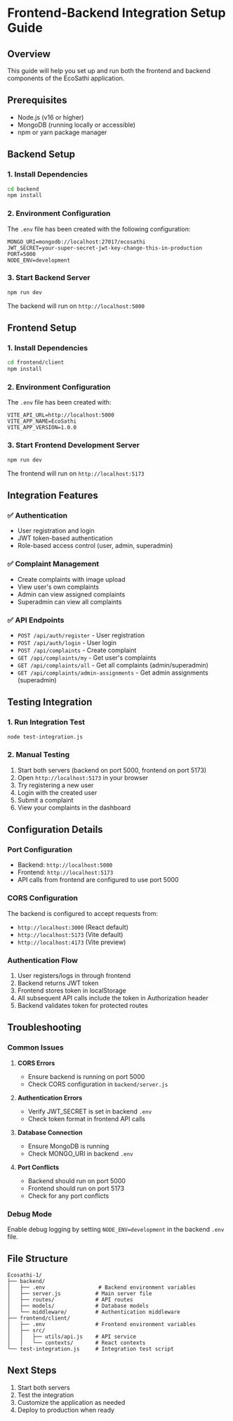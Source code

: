 # Frontend-Backend Integration Setup Guide

## Overview
This guide will help you set up and run both the frontend and backend components of the EcoSathi application.

## Prerequisites
- Node.js (v16 or higher)
- MongoDB (running locally or accessible)
- npm or yarn package manager

## Backend Setup

### 1. Install Dependencies
```bash
cd backend
npm install
```

### 2. Environment Configuration
The `.env` file has been created with the following configuration:
```
MONGO_URI=mongodb://localhost:27017/ecosathi
JWT_SECRET=your-super-secret-jwt-key-change-this-in-production
PORT=5000
NODE_ENV=development
```

### 3. Start Backend Server
```bash
npm run dev
```
The backend will run on `http://localhost:5000`

## Frontend Setup

### 1. Install Dependencies
```bash
cd frontend/client
npm install
```

### 2. Environment Configuration
The `.env` file has been created with:
```
VITE_API_URL=http://localhost:5000
VITE_APP_NAME=EcoSathi
VITE_APP_VERSION=1.0.0
```

### 3. Start Frontend Development Server
```bash
npm run dev
```
The frontend will run on `http://localhost:5173`

## Integration Features

### ✅ Authentication
- User registration and login
- JWT token-based authentication
- Role-based access control (user, admin, superadmin)

### ✅ Complaint Management
- Create complaints with image upload
- View user's own complaints
- Admin can view assigned complaints
- Superadmin can view all complaints

### ✅ API Endpoints
- `POST /api/auth/register` - User registration
- `POST /api/auth/login` - User login
- `POST /api/complaints` - Create complaint
- `GET /api/complaints/my` - Get user's complaints
- `GET /api/complaints/all` - Get all complaints (admin/superadmin)
- `GET /api/complaints/admin-assignments` - Get admin assignments (superadmin)

## Testing Integration

### 1. Run Integration Test
```bash
node test-integration.js
```

### 2. Manual Testing
1. Start both servers (backend on port 5000, frontend on port 5173)
2. Open `http://localhost:5173` in your browser
3. Try registering a new user
4. Login with the created user
5. Submit a complaint
6. View your complaints in the dashboard

## Configuration Details

### Port Configuration
- Backend: `http://localhost:5000`
- Frontend: `http://localhost:5173`
- API calls from frontend are configured to use port 5000

### CORS Configuration
The backend is configured to accept requests from:
- `http://localhost:3000` (React default)
- `http://localhost:5173` (Vite default)
- `http://localhost:4173` (Vite preview)

### Authentication Flow
1. User registers/logs in through frontend
2. Backend returns JWT token
3. Frontend stores token in localStorage
4. All subsequent API calls include the token in Authorization header
5. Backend validates token for protected routes

## Troubleshooting

### Common Issues

1. **CORS Errors**
   - Ensure backend is running on port 5000
   - Check CORS configuration in `backend/server.js`

2. **Authentication Errors**
   - Verify JWT_SECRET is set in backend `.env`
   - Check token format in frontend API calls

3. **Database Connection**
   - Ensure MongoDB is running
   - Check MONGO_URI in backend `.env`

4. **Port Conflicts**
   - Backend should run on port 5000
   - Frontend should run on port 5173
   - Check for any port conflicts

### Debug Mode
Enable debug logging by setting `NODE_ENV=development` in the backend `.env` file.

## File Structure
```
Ecosathi-1/
├── backend/
│   ├── .env                 # Backend environment variables
│   ├── server.js           # Main server file
│   ├── routes/             # API routes
│   ├── models/             # Database models
│   └── middleware/         # Authentication middleware
├── frontend/client/
│   ├── .env                # Frontend environment variables
│   ├── src/
│   │   ├── utils/api.js    # API service
│   │   └── contexts/       # React contexts
└── test-integration.js     # Integration test script
```

## Next Steps
1. Start both servers
2. Test the integration
3. Customize the application as needed
4. Deploy to production when ready
